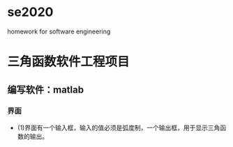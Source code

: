 # se2020
homework for software engineering

三角函数软件工程项目
=
编写软件：matlab
--
### 界面
* (1)界面有一个输入框，输入的值必须是弧度制，一个输出框，用于显示三角函数的输出。
